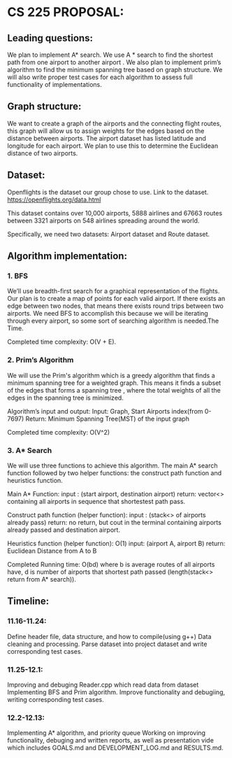 # CS 225  PROPOSAL:


## Leading questions:

We plan to implement  A* search. We use A * search to find the shortest path from one airport to another airport . 
We also plan to implement prim’s algorithm to find the minimum spanning tree based on graph structure. We will also write proper test cases for each algorithm to assess full functionality of implementations.


## Graph structure:

We want to create a graph of the airports and the connecting flight routes, this graph will
allow us to assign weights for the edges based on the distance between airports.
The airport dataset has listed latitude and longitude for each airport. We plan to use this to determine the Euclidean distance of two airports.


## Dataset:

Openflights is the dataset our group chose to use. Link to the dataset. https://openflights.org/data.html

This dataset contains over 10,000 airports, 5888 airlines and 67663 routes between 3321 airports on 548 airlines spreading around the world.

Specifically, we need two datasets: Airport dataset and Route dataset.


## Algorithm implementation:

### 1.    BFS 	 	 							
We’ll use breadth-first search for a graphical representation of the flights. Our plan is to create a map of points for each valid airport. If there exists an edge between two nodes, that means there exists round trips between two airports. We need BFS to accomplish this because we will be iterating through every airport, so some sort of searching algorithm is needed.The Time.

Completed time complexity: O(V + E).
 
### 2.    Prim’s Algorithm
We will use the Prim's algorithm which is a greedy algorithm that finds a minimum spanning tree for a weighted graph. This means it finds a subset of the edges that forms a spanning tree , where the total weights of all the edges in the spanning tree is minimized. 

Algorithm’s input and output:
	Input: Graph, Start Airports index(from 0-7697)
Return: Minimum Spanning Tree(MST) of the input graph

Completed time complexity: O(V^2)

### 3.     A* Search 
We will use three functions to achieve this algorithm. The main A* search function followed by two helper functions: the construct path function and heuristics function. 

Main A* Function: 
	input : (start airport, destination airport)
	return: vector<> containing all airports in sequence that shortestest path pass.
	
Construct path function (helper function): 
	input : (stack<> of airports already pass)
	return: no return, but cout in the terminal containing airports already passed and destination airport. 
	
Heuristics function (helper function): O(1)
	input: (airport A, airport B)
	return: Euclidean Distance from A to B

Completed Running time: 
O(bd) where b is average routes of all airports have, d is number of airports that shortest path passed (length(stack<> return from A* search)). 



## Timeline:
###    11.16-11.24: 
Define header file, data structure, and how to compile(using g++)
Data cleaning and processing.
Parse dataset into project dataset and write corresponding test cases.
	
###    11.25-12.1:
Improving and debuging Reader.cpp which read data from dataset
Implementing BFS and Prim algorithm.
Improve functionality and debugiing, writing corresponding test cases.
	
###    12.2-12.13: 
Implementing A* algorithm, and priority queue
Working on improving functionality, debuging and written reports, as well as presentation vide which includes GOALS.md and DEVELOPMENT_LOG.md and RESULTS.md.
     




 

 

	







